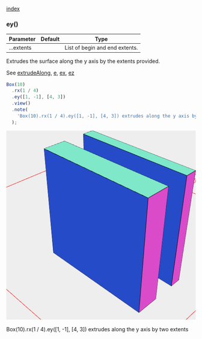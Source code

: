 [index](../../nb/api/index.md)
### ey()
Parameter|Default|Type
---|---|---
|...extents||List of begin and end extents.

Extrudes the surface along the y axis by the extents provided.

See [extrudeAlong](../../nb/api/extrudeAlong.nb), [e](#https://raw.githubusercontent.com/jsxcad/JSxCAD/master/nb/api/e.nb), [ex](#https://raw.githubusercontent.com/jsxcad/JSxCAD/master/nb/api/ex.nb), [ez](#https://raw.githubusercontent.com/jsxcad/JSxCAD/master/nb/api/ez.md)

```JavaScript
Box(10)
  .rx(1 / 4)
  .ey([1, -1], [4, 3])
  .view()
  .note(
    'Box(10).rx(1 / 4).ey([1, -1], [4, 3]) extrudes along the y axis by two extents'
  );
```

![Image](ey.md.$2.png)

Box(10).rx(1 / 4).ey([1, -1], [4, 3]) extrudes along the y axis by two extents
